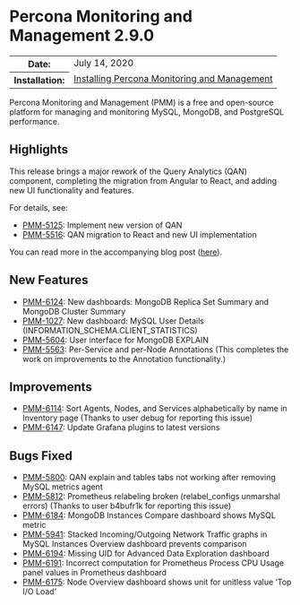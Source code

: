 # Percona Monitoring and Management 2.9.0

<table class="docutils field-list" frame="void" rules="none">
  <colgroup>
    <col class="field-name">
    <col class="field-body">
  </colgroup>
  <tbody valign="top">
    <tr class="field-odd field">
      <th class="field-name">Date:</th>
      <td class="field-body">July 14, 2020</td>
    </tr>
    <tr class="field-even field">
      <th class="field-name">Installation:</th>
      <td class="field-body">
        <a class="reference external" href="https://www.percona.com/doc/percona-monitoring-and-management/2.x/setting-up/">Installing Percona Monitoring and Management</a></td>
    </tr>
  </tbody>
</table>

Percona Monitoring and Management (PMM) is a free and open-source platform for managing and monitoring MySQL, MongoDB, and PostgreSQL performance.

## Highlights
This release brings a major rework of the Query Analytics (QAN) component, completing the migration from Angular to React, and adding new UI functionality and features.

For details, see:

* [PMM-5125](https://jira.percona.com/browse/PMM-5125): Implement new version of QAN
* [PMM-5516](https://jira.percona.com/browse/PMM-5516): QAN migration to React and new UI implementation

You can read more in the accompanying blog post ([here](https://www.percona.com/blog/2020/07/16/improvements-to-query-analytics-qan-component-of-percona-monitoring-and-management/)).

## New Features
* [PMM-6124](https://jira.percona.com/browse/PMM-6124): New dashboards: MongoDB Replica Set Summary and MongoDB Cluster Summary
* [PMM-1027](https://jira.percona.com/browse/PMM-1027): New dashboard: MySQL User Details (INFORMATION_SCHEMA.CLIENT_STATISTICS)
* [PMM-5604](https://jira.percona.com/browse/PMM-5604): User interface for MongoDB EXPLAIN
* [PMM-5563](https://jira.percona.com/browse/PMM-5563): Per-Service and per-Node Annotations (This completes the work on improvements to the Annotation functionality.)

## Improvements
* [PMM-6114](https://jira.percona.com/browse/PMM-6114): Sort Agents, Nodes, and Services alphabetically by name in Inventory page (Thanks to user debug for reporting this issue)
* [PMM-6147](https://jira.percona.com/browse/PMM-6147): Update Grafana plugins to latest versions

## Bugs Fixed
* [PMM-5800](https://jira.percona.com/browse/PMM-5800): QAN explain and tables tabs not working after removing MySQL metrics agent
* [PMM-5812](https://jira.percona.com/browse/PMM-5812): Prometheus relabeling broken (relabel_configs unmarshal errors) (Thanks to user b4bufr1k for reporting this issue)
* [PMM-6184](https://jira.percona.com/browse/PMM-6184): MongoDB Instances Compare dashboard shows MySQL metric
* [PMM-5941](https://jira.percona.com/browse/PMM-5941): Stacked Incoming/Outgoing Network Traffic graphs in MySQL Instances Overview dashboard prevents comparison
* [PMM-6194](https://jira.percona.com/browse/PMM-6194): Missing UID for Advanced Data Exploration dashboard
* [PMM-6191](https://jira.percona.com/browse/PMM-6191): Incorrect computation for Prometheus Process CPU Usage panel values in Prometheus dashboard
* [PMM-6175](https://jira.percona.com/browse/PMM-6175): Node Overview dashboard shows unit for unitless value ‘Top I/O Load’
